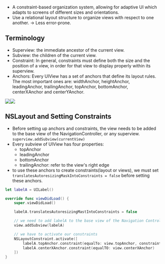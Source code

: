 - A constraint-based organization system, allowing for adaptive UI which adapts to screens of different sizes and orientations.
- Use a relational layout structure to organize views with respect to one another. -> Less error-prone.

## Terminology
- Superview: the immediate ancestor of the current view. 
- Subview: the children of the current view.
- Constraint: In general, constraints must define both the size and the position of a view, in order for that view to display properly within its superview.
- Anchors: Every UIView has a set of anchors that define its layout rules. The most important ones are: widthAnchor, heightAnchor, leadingAnchor, trailingAnchor, topAnchor, bottomAnchor, centerXAnchor and centerYAnchor.

![](https://ios-course.cornellappdev.com/~gitbook/image?url=https%3A%2F%2F1509678725-files.gitbook.io%2F%7E%2Ffiles%2Fv0%2Fb%2Fgitbook-x-prod.appspot.com%2Fo%2Fspaces%252F-Lwk7443W4ukbAF9S07e%252Fuploads%252FlHzXQYFw7c8IksWVgRXD%252FUntitled.png%3Falt%3Dmedia%26token%3D61d9c824-4f3e-4567-af5f-79a8aea1056a&width=768&dpr=4&quality=100&sign=f8b680a3&sv=1)![](https://ios-course.cornellappdev.com/~gitbook/image?url=https%3A%2F%2F1509678725-files.gitbook.io%2F%7E%2Ffiles%2Fv0%2Fb%2Fgitbook-x-prod.appspot.com%2Fo%2Fspaces%252F-Lwk7443W4ukbAF9S07e%252Fuploads%252Fu0DJK4hmuiMkwDnE22pF%252FUntitled.png%3Falt%3Dmedia%26token%3Df7641616-6056-4a3e-b3d0-32a1a7cdd90b&width=768&dpr=4&quality=100&sign=fa5bdf3d&sv=1)
## NSLayout and Setting Constraints
- Before setting up anchors and constraints, the view needs to be added to the base view of the NavigationController, or any superview. `superview.addSubview(currentView)`
- Every subview of UIView has four properties:
	- topAnchor
	- leadingAnchor
	- bottomAnchor
	- trailingAnchor: refer to the view's right edge
- to use these anchors to create constraints(layout or views), we must set `translatesAutoresizingMaskIntoConstraints = false` before setting these anchors.
```swift
let labelA = UILabel()

override func viewDidLoad() {
	super.viewDidLoad()

	labelA.translatesAutoresizingMastIntoConstraints = false

	// we need to add labelA to the base view of the Navigation Controller
	view.addSubview(labelA)

	// we have to activate our constraints
	NSLayoutConstraint.activate([
		labelA.topAnchor.constraint(equalTo: view.topAnchor, constraint: 50)
		labelA.centerXAnchor.constraint(equalTO: view.centerXAnchor)
	])
}
```

